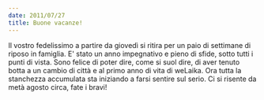 ```yaml
---
date: 2011/07/27
title: Buone vacanze!
---
```


Il vostro fedelissimo a partire da giovedì si ritira per un paio di settimane di riposo in famiglia. E' stato un anno impegnativo e pieno di sfide, sotto tutti i punti di vista. Sono felice di poter dire, come si suol dire, di aver tenuto botta a un cambio di città e al primo anno di vita di weLaika. Ora tutta la stanchezza accumulata sta iniziando a farsi sentire sul serio. Ci si risente da metà agosto circa, fate i bravi!
